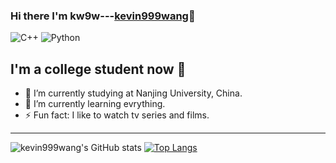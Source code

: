 ### Hi there I'm kw9w---[kevin999wang][website]👋

![C++](https://img.shields.io/badge/-C++-%230075a8?logo=C++&logoColor=white&style=flat-square) 
![Python](https://img.shields.io/badge/-Python-%230075a8?logo=python&logoColor=white&style=flat-square)

## I'm a college student now 👀

- 🔭 I’m currently studying at Nanjing University, China.
- 🌱 I’m currently learning evrything.
- ⚡ Fun fact: I like to watch tv series and films.


---

![kevin999wang's GitHub stats](https://github-readme-stats-kevin999wang.vercel.app/api?username=kevin999wang&show_icons=true&count_private=true&bg_color=30,1de5e2,b588f7&title_color=5312D6&text_color=9452A5&icon_color=2376DD)
[![Top Langs](https://github-readme-stats-kevin999wang.vercel.app/api/top-langs/?username=kevin999wang&layout=compact&bg_color=30,FFD26F,3677FF&text_color=92FFC0)](https://github.com/kevin999wang/github-readme-stats)



[website]:https://g.kw9w2u.tk/
